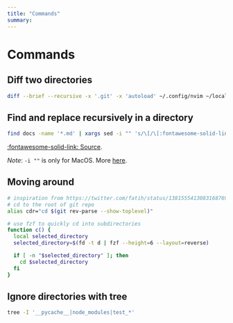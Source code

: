 ```yaml
---
title: "Commands"
summary:
---
```


Commands
===

Diff two directories
---

```bash
diff --brief --recursive -x '.git' -x 'autoload' ~/.config/nvim ~/local.usersnap.com/.config/nvim
```

Find and replace recursively in a directory
---

```bash
find docs -name '*.md' | xargs sed -i "" 's/\[/\[:fontawesome-solid-link: /g'
```

[:fontawesome-solid-link: Source](https://stackoverflow.com/questions/4804405/search-and-replace-in-vim-across-all-the-project-files).

*Note*: `-i ""` is only for MacOS. More [here](https://stackoverflow.com/questions/34533893/sed-command-creating-unwanted-duplicates-of-file-with-e-extension).

Moving around
---

```bash
# inspiration from https://twitter.com/fatih/status/1381555413083168769
# cd to the root of git repo
alias cdr="cd $(git rev-parse --show-toplevel)"

# use fzf to quickly cd into subdirectories
function c() {
  local selected_directory
  selected_directory=$(fd -t d | fzf --height=6 --layout=reverse)

  if [ -n "$selected_directory" ]; then
    cd $selected_directory
  fi
}
```
Ignore directories with tree
---

```bash
tree -I '__pycache__|node_modules|test_*'
```
